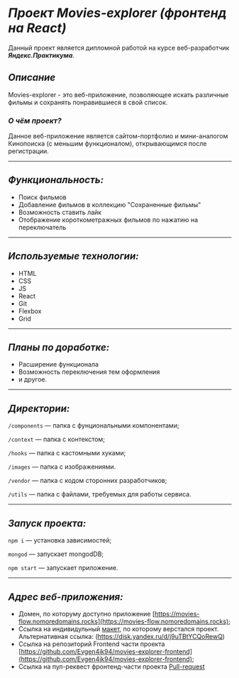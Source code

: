 # ***Проект Movies-explorer (фронтенд на React)***
Данный проект является дипломной работой на курсе веб-разработчик ***Яндекс.Практикума***.
## *Описание*
Movies-explorer - это веб-приложение, позволяющее искать различные фильмы и сохранять понравившиеся в свой список.
### ***О чём проект?***

Данное веб-приложение является сайтом-портфолио и мини-аналогом Кинопоиска (с меньшим функционалом), открывающимся после регистрации.

---
## *Функциональность:*
* Поиск фильмов
* Добавление фильмов в коллекцию "Сохраненные фильмы"
* Возможность ставить лайк
* Отображение короткометражных фильмов по нажатию на переключатель
---
## *Используемые технологии:*

* HTML
* CSS
* JS
* React
* Git
* Flexbox
* Grid
---
## *Планы по доработке:*
* Расширение функционала
* Возможность переключения тем оформления
* и другое.

---
## *Директории:*

`/components` — папка с фунциональными компонентами;

`/context` — папка с контекстом;

`/hooks` — папка с кастомными хуками;

`/images` — папка c изображениями.

`/vendor` — папка с кодом сторонних разработчиков;

`/utils` — папка с файлами, требуемых для работы сервиса.

---
## *Запуск проекта:*
`npm i` — установка зависимостей;

`mongod` — запускает mongodDB;

`npm start` — запускает приложение.

---
## *Адрес веб-приложения:*

* Домен, по которуму доступно приложение [https://movies-flow.nomoredomains.rocks](https://movies-flow.nomoredomains.rocks);
* Ссылка на индивидульный [макет](https://www.figma.com/file/35FQx1ZaoxeVlnB5PzTXdW/Diploma-(Copy)?node-id=932%3A2802&t=65Beh2roXiAf9ewI-0), по которому верстался проект. Альтернативная ссылка: (https://disk.yandex.ru/d/j9uTBtYCQoRewQ)
* Ссылка на репозиторий Frontend части проекта [https://github.com/Evgen4ik94/movies-explorer-frontend](https://github.com/Evgen4ik94/movies-explorer-frontend);
* Ссылка на пул-реквест фронтенд-части проекта [Pull-request](https://github.com/Evgen4ik94/movies-explorer-frontend/pull/2)
